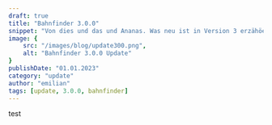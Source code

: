 ```yaml
---
draft: true
title: "Bahnfinder 3.0.0"
snippet: "Von dies und das und Ananas. Was neu ist in Version 3 erzähöen wir Dir hier."
image: {
    src: "/images/blog/update300.png",
    alt: "Bahnfinder 3.0.0 Update"
}
publishDate: "01.01.2023"
category: "update"
author: "emilian"
tags: [update, 3.0.0, bahnfinder]
---
```


test